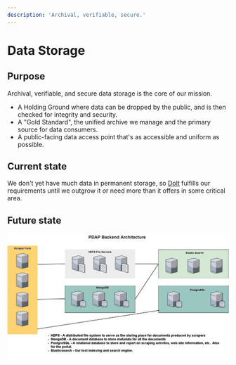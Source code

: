 ```yaml
---
description: 'Archival, verifiable, secure.'
---
```


# Data Storage

## Purpose

Archival, verifiable, and secure data storage is the core of our mission.

* A Holding Ground where data can be dropped by the public, and is then checked for integrity and security.
* A "Gold Standard", the unified archive we manage and the primary source for data consumers.
* A public-facing data access point that's as accessible and uniform as possible.

## Current state

We don't yet have much data in permanent storage, so [Dolt](../tools/dolthub.md) fulfills our requirements until we outgrow it or need more than it offers in some critical area.

## Future state

![](../.gitbook/assets/pdap_architecture.jpeg)



